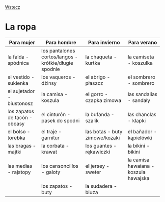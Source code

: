 [Wstecz](../hiszpanski.md)

# La ropa

| Para mujer                    | Para hombre                                           | Para invierno                  | Para verano                           |
| ----------------------------- | ----------------------------------------------------- | ------------------------------ | ------------------------------------- |
| la falda - spódnica           | los pantalones cortos/langos - krótkie/długie spodnie | la chaqueta - kurtka           | la camiseta - koszulka                |
| el vestido - sukienka         | los vaqueros - dżinsy                                 | el abrigo - płaszcz            | el sombrero - sombrero                |
| el sujetador - biustonosz     | la camisa - koszula                                   | el gorro - czapka zimowa       | las sandalias - sandały               |
| los zapatos de tacón - obcasy | el cinturón - pasek do spodni                         | la bufanda - szalik            | las chanclas - klapki                 |
| el bolso - torebka            | el traje - garnitur                                   | las botas - buty zimowe/kozaki | el bañador - kąpielówki               |
| las bragas - majtki           | la corbata - krawat                                   | los guantes - rękawiczki       | la bikini - bikini                    |
| las medias - rajstopy         | los cansoncillos - galoty                             | el jersey - sweter             | la camisa hawaiana - koszula hawajska |
|                               | los zapatos - buty                                    | la sudadera - bluza            |                                       |
